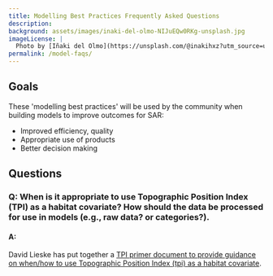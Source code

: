 ```yaml
---
title: Modelling Best Practices Frequently Asked Questions
description: 
background: assets/images/inaki-del-olmo-NIJuEQw0RKg-unsplash.jpg
imageLicense: |
  Photo by [Iñaki del Olmo](https://unsplash.com/@inakihxz?utm_source=unsplash&utm_medium=referral&utm_content=creditCopyText) on [Unsplash](https://unsplash.com/@inakihxz?utm_source=unsplash&utm_medium=referral&utm_content=creditCopyText)  
permalink: /model-faqs/
---
```


## Goals

These 'modelling best practices' will be used by the community when building models to improve outcomes for SAR:
* Improved efficiency, quality
* Appropriate use of products
* Better decision making

## Questions

### Q: When is it appropriate to use Topographic Position Index (TPI) as a habitat covariate? How should the data be processed for use in models (e.g., raw data? or categories?).

#### A:
David Lieske has put together a [TPI primer document to provide guidance on when/how to use Topographic Position Index (tpi) as a habitat covariate](assets/model-faqs/Notes-TPI.pdf).